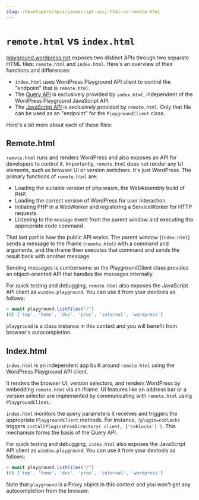 ```yaml
---
slug: /developers/apis/javascript-api/-html-vs-remote-html
---
```


# `remote.html` vs `index.html`

[playground.wordpress.net](https://playground.wordpress.net/) exposes two distinct APIs through two separate HTML files: `remote.html` and `index.html`. Here's an overview of their functions and differences:

-   `index.html` uses WordPress Playground API client to control the "endpoint" that is `remote.html`.
-   The [Query API](../query-api/) is exclusively provided by `index.html`, independent of the WordPress Playground JavaScript API.
-   The [JavaScript API](../javascript-api/) is exclusively provided by `remote.html`. Only that file can be used as an "endpoint" for the `PlaygroundClient` class.

Here's a bit more about each of these files:

## Remote.html

`remote.html` runs and renders WordPress and also exposes an API for developers to control it. Importantly, `remote.html` does not render any UI elements, such as browser UI or version switchers. It's just WordPress. The primary functions of `remote.html` are:

-   Loading the suitable version of php.wasm, the WebAssembly build of PHP.
-   Loading the correct version of WordPress for user interaction.
-   Initiating PHP in a WebWorker and registering a ServiceWorker for HTTP requests.
-   Listening to the `message` event from the parent window and executing the appropriate code command.

That last part is how the public API works. The parent window (`index.html`) sends a message to the iframe (`remote.html`) with a command and arguments, and the iframe then executes that command and sends the result back with another message.

Sending messages is cumbersome so the PlaygroundClient class provides an object-oriented API that handles the messages internally.

For quick testing and debugging, `remote.html` also exposes the JavaScript API client as `window.playground`. You can use it from your devtools as follows:

```javascript
> await playground.listFiles("/")
(6) ['tmp', 'home', 'dev', 'proc', 'internal', 'wordpress']
```

`playground` is a class instance in this context and you will benefit from browser's autocompletion.

## Index.html

`index.html` is an independent app built around `remote.html` using the WordPress Playground API client.

It renders the browser UI, version selectors, and renders WordPress by embedding `remote.html` via an iframe. UI features like an address bar or a version selector are implemented by communicating with `remote.html` using `PlaygroundClient`.

`index.html` monitors the query parameters it receives and triggers the appropriate `PlaygroundClient` methods. For instance, `?plugin=coblocks` triggers `installPluginsFromDirectory( client, ['coblocks'] )`. This mechanism forms the basis of the Query API.

For quick testing and debugging, `index.html` also exposes the JavaScript API client as `window.playground`. You can use it from your devtools as follows:

```javascript
> await playground.listFiles("/")
(6) ['tmp', 'home', 'dev', 'proc', 'internal', 'wordpress']
```

Note that `playground` is a Proxy object in this context and you won't get any autocompletion from the browser.
